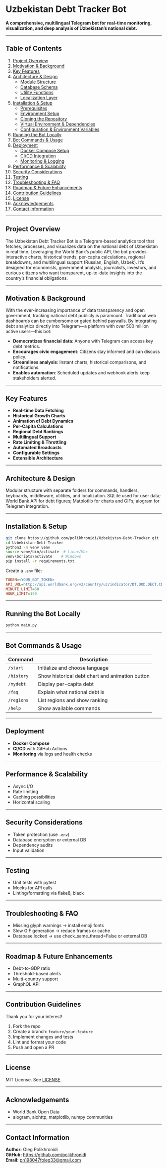 # Uzbekistan Debt Tracker Bot

**A comprehensive, multilingual Telegram bot for real-time monitoring, visualization, and deep analysis of Uzbekistan’s national debt.**

---

## Table of Contents

1. [Project Overview](#project-overview)  
2. [Motivation & Background](#motivation--background)  
3. [Key Features](#key-features)  
4. [Architecture & Design](#architecture--design)  
   - [Module Structure](#module-structure)  
   - [Database Schema](#database-schema)  
   - [Utility Functions](#utility-functions)  
   - [Localization Layer](#localization-layer)  
5. [Installation & Setup](#installation--setup)  
   - [Prerequisites](#prerequisites)  
   - [Environment Setup](#environment-setup)  
   - [Cloning the Repository](#cloning-the-repository)  
   - [Virtual Environment & Dependencies](#virtual-environment--dependencies)  
   - [Configuration & Environment Variables](#configuration--environment-variables)  
6. [Running the Bot Locally](#running-the-bot-locally)  
7. [Bot Commands & Usage](#bot-commands--usage)  
8. [Deployment](#deployment)  
   - [Docker Compose Setup](#docker-compose-setup)  
   - [CI/CD Integration](#cicd-integration)  
   - [Monitoring & Logging](#monitoring--logging)  
9. [Performance & Scalability](#performance--scalability)  
10. [Security Considerations](#security-considerations)  
11. [Testing](#testing)  
12. [Troubleshooting & FAQ](#troubleshooting--faq)  
13. [Roadmap & Future Enhancements](#roadmap--future-enhancements)  
14. [Contribution Guidelines](#contribution-guidelines)  
15. [License](#license)  
16. [Acknowledgements](#acknowledgements)  
17. [Contact Information](#contact-information)  
---

## Project Overview

The Uzbekistan Debt Tracker Bot is a Telegram-based analytics tool that fetches, processes, and visualizes data on the national debt of Uzbekistan in real time. Leveraging the World Bank’s public API, the bot provides interactive charts, historical trends, per-capita calculations, regional breakdowns, and multilingual support (Russian, English, Uzbek). It’s designed for economists, government analysts, journalists, investors, and curious citizens who want transparent, up-to-date insights into the country’s financial obligations.

---

## Motivation & Background

With the ever-increasing importance of data transparency and open government, tracking national debt publicly is paramount. Traditional web dashboards can be cumbersome or gated behind paywalls. By integrating debt analytics directly into Telegram—a platform with over 500 million active users—this bot:
- **Democratizes financial data**: Anyone with Telegram can access key debt metrics.  
- **Encourages civic engagement**: Citizens stay informed and can discuss policy.  
- **Streamlines analysis**: Instant charts, historical comparisons, and notifications.  
- **Enables automation**: Scheduled updates and webhook alerts keep stakeholders alerted.  

---

## Key Features

- **Real-time Data Fetching**  
- **Historical Growth Charts**  
- **Animation of Debt Dynamics**  
- **Per-Capita Calculations**  
- **Regional Debt Rankings**  
- **Multilingual Support**  
- **Rate Limiting & Throttling**  
- **Automated Broadcasts**  
- **Configurable Settings**  
- **Extensible Architecture**

---

## Architecture & Design

Modular structure with separate folders for commands, handlers, keyboards, middleware, utilities, and localization. SQLite used for user data; World Bank API for debt figures; Matplotlib for charts and GIFs; aiogram for Telegram integration.

---

## Installation & Setup

```bash
git clone https://github.com/polikhronidi/Uzbekistan-Debt-Tracker.git
cd Uzbekistan-Debt-Tracker
python3 -m venv venv
source venv/bin/activate  # Linux/Mac
venv\Scripts\activate    # Windows
pip install -r requirements.txt
```

Create a `.env` file:
```ini
TOKEN=<YOUR_BOT_TOKEN>
API_URL=http://api.worldbank.org/v2/country/uz/indicator/DT.DOD.DECT.CD?format=json&per_page=100
MINUTE_LIMIT=60
HOUR_LIMIT=150
```

---

## Running the Bot Locally

```bash
python main.py
```

---

## Bot Commands & Usage

| Command    | Description                                        |
| ---------- | -------------------------------------------------- |
| `/start`   | Initialize and choose language                     |
| `/history` | Show historical debt chart and animation button    |
| `/mydebt`  | Display per-capita debt                            |
| `/faq`     | Explain what national debt is                      |
| `/regions` | List regions and show ranking                      |
| `/help`    | Show available commands                            |

---

## Deployment

- **Docker Compose**  
- **CI/CD** with GitHub Actions  
- **Monitoring** via logs and health checks  

---

## Performance & Scalability

- Async I/O  
- Rate limiting  
- Caching possibilities  
- Horizontal scaling  

---

## Security Considerations

- Token protection (use `.env`)  
- Database encryption or external DB  
- Dependency audits  
- Input validation  

---

## Testing

- Unit tests with pytest  
- Mocks for API calls  
- Linting/formatting via flake8, black  

---

## Troubleshooting & FAQ

- Missing glyph warnings → install emoji fonts  
- Slow GIF generation → reduce frames or cache  
- Database locked → use check_same_thread=False or external DB  

---

## Roadmap & Future Enhancements

- Debt-to-GDP ratio  
- Threshold-based alerts  
- Multi-country support  
- GraphQL API  

---

## Contribution Guidelines

Thank you for your interest!  
1. Fork the repo  
2. Create a branch: `feature/your-feature`  
3. Implement changes and tests  
4. Lint and format your code  
5. Push and open a PR

---

## License

MIT License. See [LICENSE](LICENSE).

---

## Acknowledgements

- World Bank Open Data  
- aiogram, aiohttp, matplotlib, numpy communities  

---

## Contact Information

**Author:** Oleg Polikhronidi  
**GitHub:** https://github.com/polikhronidi  
**Email:** pn198047foleg33@gmail.com
